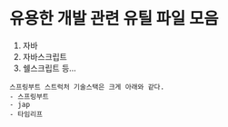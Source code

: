 # 유용한 개발 관련 유틸 파일 모음
1. 자바
2. 자바스크립트
3. 쉘스크립트
등...

````
스프링부트 스트럭처 기술스택은 크게 아래와 같다.
- 스프링부트
- jap
- 타임리프
````
